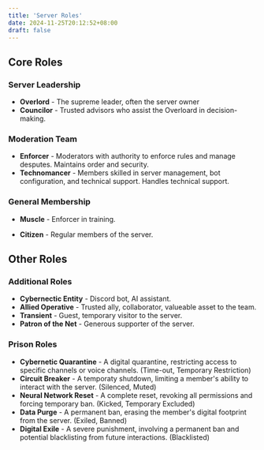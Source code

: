 ```yaml
---
title: 'Server Roles'
date: 2024-11-25T20:12:52+08:00
draft: false
---
```


## Core Roles

### Server Leadership
- **Overlord** - The supreme leader, often the server owner
- **Councilor** - Trusted advisors who assist the Overloard in decision-making.

### Moderation Team
- **Enforcer** - Moderators with authority to enforce rules and manage desputes. Maintains order and security.
- **Technomancer** - Members skilled in server management, bot configuration, and technical support. Handles technical support.

### General Membership
- **Muscle** - Enforcer in training.
<!-- - **Fixer** - Negotiator, information broker. -->
<!-- - **Runner** - Mercenary, freelance operative. -->
<!-- - **Street Rat** - New recruit, low-level member. -->
- **Citizen** - Regular members of the server.

## Other Roles

### Additional Roles
- **Cybernectic Entity** - Discord bot, AI assistant.
- **Allied Operative** - Trusted ally, collaborator, valueable asset to the team.
- **Transient** - Guest, temporary visitor to the server.
- **Patron of the Net** - Generous supporter of the server.

<!-- ### Special Roles
- Biohacker
- Netrunner
- Solo
- Corporate Shill
- Nomad -->

<!-- ### Quest Roles
- **Quest Master** - Organizes and runs role-playing games and quests.
- **Mission Runner** - Participates in in-game missions and operation.
- **Event Coordinator** - Plans and executes server events. -->

<!-- ### Honorary Roles
- **Server Veteran** - Long-time member of the server.
- **Legendary Runner** - Accomplished and respected runner. -->

### Prison Roles
- **Cybernetic Quarantine** - A digital quarantine, restricting access to specific channels or voice channels. (Time-out, Temporary Restriction)
- **Circuit Breaker** - A temporaty shutdown, limiting a member's ability to interact with the server. (Silenced, Muted)
- **Neural Network Reset** - A complete reset, revoking all permissions and forcing temporary ban. (Kicked, Temporary Excluded)
- **Data Purge** - A permanent ban, erasing the member's digital footprint from the server. (Exiled, Banned)
- **Digital Exile** - A severe punishment, involving a permanent ban and potential blacklisting from future interactions. (Blacklisted)
